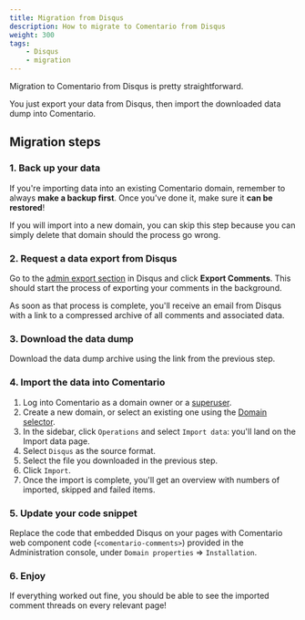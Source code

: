 ```yaml
---
title: Migration from Disqus
description: How to migrate to Comentario from Disqus
weight: 300
tags:
    - Disqus
    - migration
---
```


Migration to Comentario from Disqus is pretty straightforward.

You just export your data from Disqus, then import the downloaded data dump into Comentario.

<!--more-->

## Migration steps

### 1. Back up your data

If you're importing data into an existing Comentario domain, remember to always **make a backup first**. Once you've done it, make sure it **can be restored**!

If you will import into a new domain, you can skip this step because you can simply delete that domain should the process go wrong.

### 2. Request a data export from Disqus

Go to the [admin export section](https://disqus.com/admin/discussions/export/) in Disqus and click **Export Comments**. This should start the process of exporting your comments in the background.

As soon as that process is complete, you'll receive an email from Disqus with a link to a compressed archive of all comments and associated data.

### 3. Download the data dump

Download the data dump archive using the link from the previous step.

### 4. Import the data into Comentario

1. Log into Comentario as a domain owner or a [superuser](/kb/permissions/superuser).
2. Create a new domain, or select an existing one using the [Domain selector](/configuration/frontend/domain).
3. In the sidebar, click `Operations` and select `Import data`: you'll land on the Import data page.
4. Select `Disqus` as the source format.
5. Select the file you downloaded in the previous step.
6. Click `Import`.
7. Once the import is complete, you'll get an overview with numbers of imported, skipped and failed items.

### 5. Update your code snippet

Replace the code that embedded Disqus on your pages with Comentario web component code (`<comentario-comments>`) provided in the Administration console, under `Domain properties` ⇒ `Installation`.

### 6. Enjoy

If everything worked out fine, you should be able to see the imported comment threads on every relevant page!
